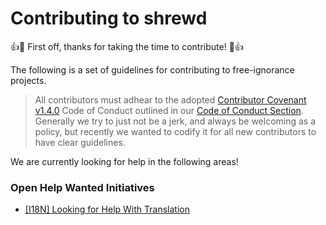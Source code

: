 # Contributing to shrewd

:+1::tada: First off, thanks for taking the time to contribute! :tada::+1:

The following is a set of guidelines for contributing to free-ignorance projects. 

> All contributors must adhear to the adopted  [Contributor Covenant](https://contributor-covenant.org) [v1.4.0](https://contributor-covenant.org/version/1/4/) Code of Conduct outlined in our [Code of Conduct Section](https://github.com/free-ignorance/shrewd/blob/main/.github/CODE_OF_CONDUCT.md). Generally we try to just not be a jerk, and always be welcoming as a policy, but recently we wanted to codify it for all new contributors to have clear guidelines. 


We are currently looking for help in the following areas!

### Open Help Wanted Initiatives 

* [[I18N] Looking for Help With Translation](https://github.com/free-ignorance/shrewd/issues/15)
